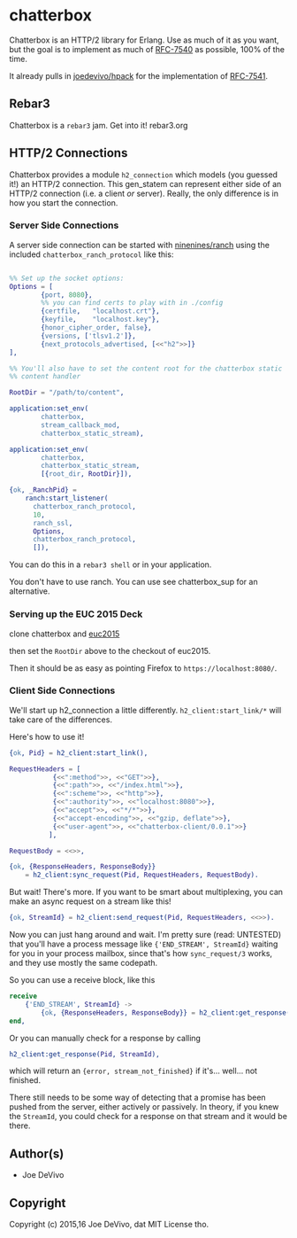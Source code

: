 # chatterbox #

Chatterbox is an HTTP/2 library for Erlang. Use as much of it as you
want, but the goal is to implement as much of
[RFC-7540](https://tools.ietf.org/html/rfc7540) as possible, 100% of
the time.

It already pulls in
[joedevivo/hpack](https://github.com/joedevivo/hpack) for the
implementation of [RFC-7541](https://tools.ietf.org/html/rfc7541).

## Rebar3

Chatterbox is a `rebar3` jam. Get into it! rebar3.org

## HTTP/2 Connections

Chatterbox provides a module `h2_connection` which models (you
guessed it!) an HTTP/2 connection. This gen_statem can represent either
side of an HTTP/2 connection (i.e. a client *or* server). Really, the
only difference is in how you start the connection.

### Server Side Connections

A server side connection can be started with
[ninenines/ranch](https://github.com/ninenines/ranch) using the
included `chatterbox_ranch_protocol` like this:

```erlang

%% Set up the socket options:
Options = [
        {port, 8080},
        %% you can find certs to play with in ./config
        {certfile,   "localhost.crt"},
        {keyfile,    "localhost.key"},
        {honor_cipher_order, false},
        {versions, ['tlsv1.2']},
        {next_protocols_advertised, [<<"h2">>]}
],

%% You'll also have to set the content root for the chatterbox static
%% content handler

RootDir = "/path/to/content",

application:set_env(
        chatterbox,
        stream_callback_mod,
        chatterbox_static_stream),

application:set_env(
        chatterbox,
        chatterbox_static_stream,
        [{root_dir, RootDir}]),

{ok, _RanchPid} =
    ranch:start_listener(
      chatterbox_ranch_protocol,
      10,
      ranch_ssl,
      Options,
      chatterbox_ranch_protocol,
      []),

```

You can do this in a `rebar3 shell` or in your application.

You don't have to use ranch. You can use see chatterbox_sup for an
alternative.


### Serving up the EUC 2015 Deck

clone chatterbox and [euc2015](https://github.com/joedevivo/euc2015)

then set the `RootDir` above to the checkout of euc2015.

Then it should be as easy as pointing Firefox to
`https://localhost:8080/`.


### Client Side Connections

We'll start up h2_connection a little
differently. `h2_client:start_link/*` will take care of the
differences.

Here's how to use it!

```erlang
{ok, Pid} = h2_client:start_link(),

RequestHeaders = [
           {<<":method">>, <<"GET">>},
           {<<":path">>, <<"/index.html">>},
           {<<":scheme">>, <<"http">>},
           {<<":authority">>, <<"localhost:8080">>},
           {<<"accept">>, <<"*/*">>},
           {<<"accept-encoding">>, <<"gzip, deflate">>},
           {<<"user-agent">>, <<"chatterbox-client/0.0.1">>}
          ],

RequestBody = <<>>,

{ok, {ResponseHeaders, ResponseBody}}
    = h2_client:sync_request(Pid, RequestHeaders, RequestBody).
```

But wait! There's more. If you want to be smart about multiplexing,
you can make an async request on a stream like this!

``` erlang
{ok, StreamId} = h2_client:send_request(Pid, RequestHeaders, <<>>).
```

Now you can just hang around and wait. I'm pretty sure (read:
UNTESTED) that you'll have a process message like `{'END_STREAM',
StreamId}` waiting for you in your process mailbox, since that's how
`sync_request/3` works, and they use mostly the same codepath.

So you can use a receive block, like this

```erlang
receive
    {'END_STREAM', StreamId} ->
        {ok, {ResponseHeaders, ResponseBody}} = h2_client:get_response(Pid, StreamId)
end,
```

Or you can manually check for a response by calling

```erlang
h2_client:get_response(Pid, StreamId),
```

which will return an `{error, stream_not_finished}` if
it's... well... not finished.

There still needs to be some way of detecting that a promise has been
pushed from the server, either actively or passively. In theory, if
you knew the `StreamId`, you could check for a response on that stream
and it would be there.


## Author(s) ##

* Joe DeVivo

## Copyright ##

Copyright (c) 2015,16 Joe DeVivo, dat MIT License tho.
